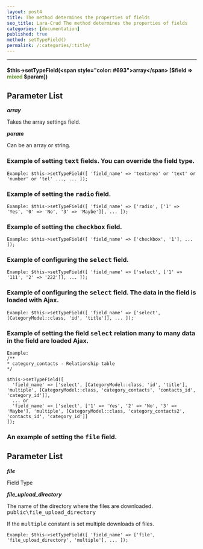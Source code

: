 ```yaml
---
layout: post4
title: The method determines the properties of fields
seo_title: Lara-Crud The method determines the properties of fields
categories: [documentation]
published: true
method: setTypeField()
permalink: /:categories/:title/
---
```


---

#### $this->setTypeField(<span style="color: #693">array</span> [$field => <span style="color: #693">mixed</span> $param])

## Parameter List

***array***

Takes the array settings field.

***param***

Can be an array or string.

### Example of setting <kbd>text</kbd> fields. You can override the field type.

`
Example:
$this->setTypeField([
    'field_name' => 'textarea' or 'text' or 'number' or 'tel' ...,
    ...
]);
`

### Example of setting the <kbd>radio</kbd> field.

`
Example:
    $this->setTypeField([
      'field_name' => ['radio', ['1' => 'Yes', '0' => 'No', '3' => 'Maybe']],
      ...
    ]);  
`           

### Example of setting the <kbd>checkbox</kbd> field.

`
Example:
    $this->setTypeField([
      'field_name' => ['checkbox', '1'],
      ...
    ]);
`
    
### Example of configuring the <kbd>select</kbd> field.    

`
Example:
     $this->setTypeField([
        'field_name' => ['select', ['1' => '111', '2' => '222']],
        ...
     ]);  
`  
        
### Example of configuring the <kbd>select</kbd> field. The data in the field is loaded with Ajax.

`
 Example:
    $this->setTypeField([
      'field_name' => ['select', [CategoryModel::class, 'id', 'title']],
      ...
    ]);    
`
    
### Example of setting the field <kbd>select</kbd> relation many to many data in the field are loaded Ajax.
 

    Example:
    /**
    * category_contacts - Relationship table    
    */
    
    $this->setTypeField([
      'field_name' => ['select', [CategoryModel::class, 'id', 'title'], 'multiple', [CategoryModel::class, 'category_contacts', 'contacts_id', 'category_id']],
      ... or
      'field_name' => ['select', ['1' => 'Yes', '2' => 'No', '3' => 'Maybe'], 'multiple', [CategoryModel::class, 'category_contacts2', 'contacts_id', 'category_id']]
    ]);   

            
    
### An example of setting the <kbd>file</kbd> field. 
    
## Parameter List

***file***

Field Type

***file_upload_directory***

The name of the directory where the files are downloaded. <kbd>public\file_upload_directory</kbd>

If the <kbd>multiple</kbd> constant is set multiple downloads of files.

`
Example:
    $this->setTypeField([
      'field_name' => ['file', 'file_upload_directory', 'multiple'],
      ...
    ]);     
`


